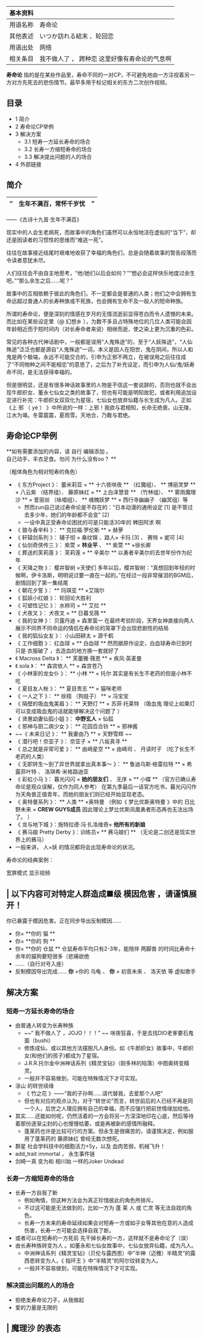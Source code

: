 |  **基本资料**  ||
|---|---|
|用语名称  |  寿命论   |
|其他表述  |  いつか訪れる結末  、轮回恋   |
|用语出处  |  网络   |
|相关条目  |  我不做人了  ，  跨种恋  这里好像有寿命论的气息啊  </br>  |
  
**寿命论** 指的是在某些作品里，寿命不同的一对CP，不可避免地由一方注视着另一方对方先死去的悲伤情节。最早多用于标记相关的东方二次创作视频。

##  目录

  * 1  简介 
  * 2  寿命论CP举例 
  * 3  解决方案 
    * 3.1  短寿一方延长寿命的场合 
    * 3.2  长寿一方缩短寿命的场合 
    * 3.3  解决提出问题的人的场合 
  * 4  外部链接 

##  简介

|  “  |  **生年不满百，常怀千岁忧** |  ”   
---|---|---  
——《古诗十九首·生年不满百》  
  
现实中的人会生老病死，而故事中的角色们虽然可以永恒地活在虚拟的“当下”，却还是因读者的习惯性的思维而“难逃一死”。

往往在故事接近结尾时艰难地收获了幸福的角色们，总是会随着故事的暂告段落而令读者意犹未尽。

人们往往会不由自主地思考，“他/她们以后会如何？”“想必会这样快乐地度过余生吧。”“那么余生之后......呢？”

故事中的互相依赖于彼此的角色们，不一定都会是普通的人类；他们之中会拥有生命远超过普通人的长寿种族或不死族，也会拥有生命不及一般人的短命种族。

所谓的寿命论，便是深刻的情感在岁月的无情流逝前显得苍白而令人遗憾的未来。而比如在某些设定里（@  幻想乡
），为数不多且占特殊地位的几位人类可能会因年龄相近而于短时间内（对长寿命者来说）相继而逝，使之染上更为沉重的色彩。

常见的各种古代神话剧中，一般都是误用“人鬼殊途”的，至于“人妖殊途”，“人仙殊途”泛泛也都是源自“人鬼殊途”一词，本义是因人在阳世，鬼在阴间，所以人和鬼是两个极端，永远不可能交合的，引申为正邪不两立，在被误用之后往往成了“不同物种之间不能相恋”的意思了，之后为了补充设定，而引申为人仙/鬼/妖寿命不同，是无法获得幸福的。

但是很明显，还是有很多神话故事里的人物是不信这一套说辞的，否则也就不会出现牛郎织女、董永七仙女之类的故事了，但也有可能是明知故犯，或者利用追加设定进行补完：牛郎织女双双化为星宿，七仙女也放弃仙籍与长生成为凡人。正如《上
邪  （  yé  ）  》中所说的一样：上邪！我欲与君相知，长命无绝衰。山无陵，江水为竭。冬雷震震，夏雨雪。天地合，乃敢与君绝。

##  寿命论CP举例

**如有需要添加的内容，请 自行  编辑添加  。  
自己动手，丰衣足食。勿问  为什么没有oo？  **

（粗体角色为相对短寿的角色）

  * 《  东方Project  》：  蕾米莉亚  × ** 十六夜咲夜  ** （红魔组）、 ** 博丽灵梦  ** ×  八云紫  （结界组）、  藤原妹红  × ** 上白泽慧音  ** （竹林组）、 ** 雾雨魔理沙  ** ×  爱丽丝  （咏唱组）、 ** 魂魄妖梦  ** ×  西行寺幽幽子  （幽冥组）等 
    * 然而zun自己说过寿命论是不存在的：“日本动漫的通用设定  [1]  是不管过去多少年，她们的年龄都不会变”  [2] 
    * 一设中真正受寿命论困扰的可是只能活30年的  稗田阿求  啊 
  * 《  狼与香辛料  》： ** 克拉福·罗伦斯  ** ×  赫萝 
  * 《  轩辕剑系列  》：  辅子彻  ×  桑纹锦  、路人×  卡玛  [3]  、  赛特  ×  妮可  [4] 
  * 《  仙剑奇侠传三  》：  紫萱  × **林业平** 、 ** 紫萱  ** ×徐长卿 
  * 《  葬送的芙莉莲  》：  芙莉莲  × ** 辛美尔  ** 以勇者辛美尔的去世年份作为纪年 
  * 《  天降之物  》：  樱井智树  ×天使们  多年以后，樱井智树：“真想回到年轻的时候啊，伊卡洛斯，明明说过要一直在一起的。”在经过一段非常催泪的BGM后，剧情回到了第一集结尾 
  * 《  朝花夕誓  》： ** 玛琪亚  ** ×艾瑞尔 
  * 《  狐妖小红娘  》：  轮回论大胜利 
  * 《  可塑性记忆  》：  水柿司  × ** 艾拉  **
  * 《  犬夜叉  》：  犬夜叉  × ** 日暮戈薇  **
  * 《  我的女神  》：  贝露丹迪  ×  森里萤一  在最终考验阶段，天界女神直接向两人展示不同界不同命运的情侣在寿命论的笼罩下会出现悲剧性的结局 
  * 《  我的狐仙女友  》：  小山田耕太  ×  源千鹤 
  * 《  工作细胞  》：  红血球  × ** 白血球  ** 然而据原作设定，白血球寿命已到时只是  衣服破了  ，去造血的地方换一套就好了 
  * 《  Macross Delta  》： ** 芙蕾雅·薇恩  ** ×  疾风·英麦曼 
  * 《  sola  》： ** 森宫依人  ** ×  森宫苍乃 
  * 《  小林家的龙女仆  》： ** 小林  ** ×  托尔  其实是有长生不老药的但是小林不吃 
  * 《  夏目友人帐  》： ** 夏目贵志  ** ×  猫咪老师 
  * 《  一人之下  》： ** 徐翔  （狗娃子） ** ×  冯宝宝 
  * 《  隔壁的吸血鬼美眉  》： ** 天野灯  ** ×  苏菲·托莱特  （吸血鬼  理论上如果灯可以变成吸血鬼的话就能够解决这个问题了  ） 
  * 《  贤惠幼妻仙狐小姐  》： **中野玄人** ×  仙狐 
  * 《  邪神与厨二病少女  》： ** 花园百合铃  ** ×  邪神酱 
  * ~~《 未来日记  》： ** 我妻由乃  ** ×  天野雪辉  ~~
  * 《  潜行吧！奈亚子  》：  奈亚子  × ** 八坂真寻  **
  * 《  总之就是非常可爱  》： ** 由崎星空  ** ×  由崎司  、  月读时子  （吃了长生不老药的人类） 
  * 《  无职转生～到了异世界就拿出真本事～  》： ** 鲁迪乌斯·格雷拉特  ** ×  希露菲叶特  、  洛琪希·米格路迪亚 
  * 《  彩虹小马  》：  暮光闪闪  × **她的朋友们** 、  无序  × ** 小蝶  ** （官方已确认寿命论是观众误解，仅作为同人参考）  在第九季最后一话官方吃书，暮光闪闪作为天角兽正值青年，而她的朋友们则已经开始显现老态。 
  * 《  奥特曼系列  》： ** 人类  ** ×奥特曼 （例如《  梦比优斯奥特曼  》中的  日比野未来  × **CREW GUYS成员** 因此理论上梦比优斯凤凰勇者形态再也无法出场了。  ） 
  * 《  龙与地下城  》：施特拉德·冯·扎洛维奇× **他所有的新娘**
  * 《  赛马娘 Pretty Derby  》：训练员× ** 赛马娘们  ** （无论是二创还是现实世界上的赛马） 
  * 一般来讲，  人×妖  的情况都将会出现寿命论的状况。 

寿命论的经典案例：

宽屏模式  显示视频

|  以下内容可对特定人群造成■级  模因危害  ，请谨慎展开！  
---  
你已暴露于模因危害。正在同步导出反制模因…… </br>

  * 你× **你的 猫  **
  * 你× **你的 狗  **
  * 你× **你的 仓鼠  ** 仓鼠寿命平均只有2-3年，能陪伴  两脚兽  的时间比寿命十余年的猫狗要短很多（悲痛欲绝 
  * ……（自行对号入座） 
  * 反制模因导出完成……  **你** ×你的  乌龟  、 **你** ×  初音未来  、  洛天依  等  虚拟歌手 

  
  
##  解决方案

###  短寿一方延长寿命的场合

  * 由普通人转变为长寿种族 
    * ~~“ 我不做人了  ，JOJO！！！” ~~ 咲夜狂喜，于是去找DIO老爹要石鬼面（bushi） 
    * 修炼成仙，或以其他方法摆脱凡人身份。如《牛郎织女》故事中，牛郎织女(和他们的孩子)都成为了星宿。 
    * J.R.R.托尔金中洲神话系列《精灵宝钻》（刚多林的陷落）中图奥转变精灵。 
    * 一般并不容易做到，可能在特殊情况下才可实现。 
  * 涂山  的转世续缘 
    * 《  竹之花  》——“我的子孙啊……请代替我，去爱那个人吧” 
    * 但也有对应的观点认为，对于“转世论”而言，转世前后的人已经不再是同一个人，后世之人理应拥有自己的幸福，而不应强行把前世情缘加给他。 
  * 其实......还能如何呢，仍然活着的一方会将另一方深深地印在心底，然后等待着那份逐渐尘封的心也慢慢枯萎，或是再被新的感情所融释。 
    * 蓬莱药也许是比较可行的方案。但永生是很痛苦的，请谨慎决定，例如服用了蓬莱药的  藤原妹红  曾经无数次想死。 
  * 群星  社会学科技中的细胞活力+5y，以及  血肉苦弱，机械飞升！ 
  * add_trait immortal  ，  永生事件链 
  * 剑崎一真  变为和  相川始  一样的Joker Undead 

###  长寿一方缩短寿命的场合

  * 长寿一方自我了断 
    * 例如殉情，但这种方法会为真正珍惜彼此的角色所排斥。 
    * 不过这可能是无法做到的，比如一方为  蓬  莱  人  或  亡灵  等无法自戕的角色。 
    * 长寿一方未来的寿命延续如果会对短寿一方或如子女等其他在意的人造成伤害，长寿一方可能会选择自我了断。 
  * 或者可以在短寿的一方死前  先干掉长寿的一方，这样就不是寿命论了（误） 
  * 由长寿种族转变为人  。如董永和七仙女故事中，七仙女放弃仙籍，成为凡人。 
    * 中洲神话系列《精灵宝钻》（贝伦与露西恩）中“半神（迈雅）半精灵”的露西恩转变为人，《  指环王  》中“半精灵”的阿尔玟转变为人。 
    * 一般并不容易做到，可能在特殊情况下才可实现。 

###  解决提出问题的人的场合

  * 拒绝发寿命论刀子，从我做起 
  * 爱的力量是无限的 

|  魔理沙  的表态  
---  
  